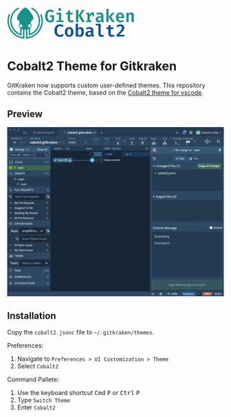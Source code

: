 # <img src="images/logo.png" width="300"/> 
# Cobalt2 Theme for Gitkraken

GitKraken now supports custom user-defined themes. This repository contains the Cobalt2 theme, based on the [Cobalt2 theme for vscode](https://github.com/wesbos/cobalt2-vscode).

## Preview

![preview](images/preview.png)

## Installation

Copy the `cobalt2.jsonc` file to `~/.gitkraken/themes`.

Preferences: 
1. Navigate to `Preferences > UI Customization > Theme`
1. Select `Cobalt2`

Command Pallete:
1. Use the keyboard shortcut <kbd>Cmd</kbd> <kbd>P</kbd> or <kbd>Ctrl</kbd>
   <kbd>P</kbd>
1. Type `Switch Theme`
1. Enter `Cobalt2`
